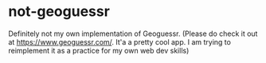 # not-geoguessr

Definitely not my own implementation of Geoguessr.
(Please do check it out at https://www.geoguessr.com/. It'a a pretty cool app. I am trying to reimplement it as a practice for my own web dev skills)